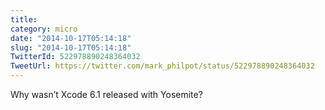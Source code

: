 ```yaml
---
title: 
category: micro
date: "2014-10-17T05:14:18"
slug: "2014-10-17T05:14:18"
TwitterId: 522978890248364032
TweetUrl: https://twitter.com/mark_philpot/status/522978890248364032
---
```


Why wasn’t Xcode 6.1 released with Yosemite?
